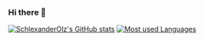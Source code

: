 ### Hi there 👋

[![SchlexanderOlz's GitHub stats](https://github-readme-stats.vercel.app/api?username=SchlexanderOlz)](https://github.com/anuraghazra/github-readme-stats&show_icons=true)
[![Most used Languages](https://github-readme-stats.vercel.app/api/top-langs/?username=SchlexanderOlz&layout=donut)](https://github.com/anuraghazra/github-readme-stats)
